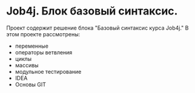 # Job4j. Блок базовый синтаксис.
Проект содержит решение блока "Базовый синтаксис курса Job4j."
В этом проекте рассмотрены: 
- переменные
- операторы ветвления
- циклы
- массивы
- модульное тестирование
- IDEA
- Основы GIT